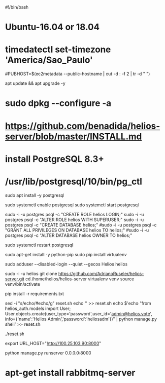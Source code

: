 #!/bin/bash

# Ubuntu-16.04 or 18.04
# timedatectl set-timezone 'America/Sao_Paulo'
#PUBHOST=$(ec2metadata --public-hostname | cut -d : -f 2 | tr -d " ")

apt update && apt upgrade -y
# sudo dpkg --configure -a
# https://github.com/benadida/helios-server/blob/master/INSTALL.md

# install PostgreSQL 8.3+
# /usr/lib/postgresql/10/bin/pg_ctl
sudo apt install -y postgresql

sudo systemctl enable postgresql
sudo systemctl start postgresql

sudo -i -u postgres psql -c "CREATE ROLE helios LOGIN;"
sudo -i -u postgres psql -c "ALTER ROLE helios WITH SUPERUSER;" 
sudo -i -u postgres psql -c "CREATE DATABASE helios;"
#sudo -i -u postgres psql -c "GRANT ALL PRIVILEGES ON DATABASE helios TO helios;"
#sudo -i -u postgres psql -c "ALTER DATABASE helios OWNER TO helios;"

sudo systemctl restart postgresql

sudo apt-get install -y python-pip
sudo pip install virtualenv

sudo adduser --disabled-login --quiet --gecos Helios helios

sudo -i -u helios
git clone https://github.com/AdrianoRuseler/helios-server.git
cd /home/helios/helios-server 
virtualenv venv
source venv/bin/activate

pip install -r requirements.txt

sed -i "s/echo/#echo/g" reset.sh
echo '' >> reset.sh
echo $'echo "from helios_auth.models import User; User.objects.create(user_type=\'password\',user_id=\'admin@helios.vote\', info={\'name\':\'Helios Admin\',\'password\':\'heliosadm\'})" | python manage.py shell' >> reset.sh


./reset.sh

export URL_HOST="http://100.25.103.90:8000"

python manage.py runserver 0.0.0.0:8000

# apt-get install rabbitmq-server


